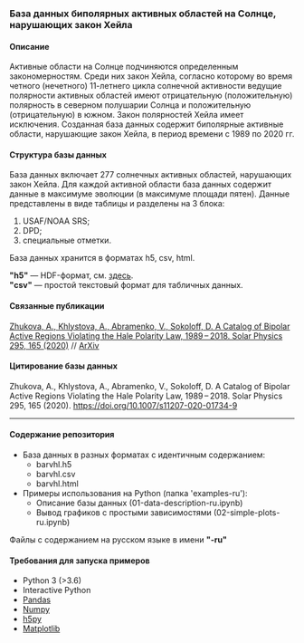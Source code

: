 ### База данных биполярных активных областей на Солнце, нарушающих закон Хейла

#### Описание

Активные области на Солнце подчиняются определенным закономерностям. Среди них закон Хейла, согласно которому во время четного (нечетного) 11-летнего цикла солнечной активности ведущие полярности активных областей имеют отрицательную (положительную) полярность в северном полушарии Солнца и положительную (отрицательную) в южном. Закон полярностей Хейла имеет исключения. Созданная база данных содержит биполярные активные области, нарушающие закон Хейла, в период времени с 1989 по 2020 гг.

#### Структура базы данных

База данных включает 277 солнечных активных областей, нарушающих закон Хейла. Для каждой активной области база данных содержит данные в максимуме эволюции (в максимуме площади пятен). Данные представлены в виде таблицы и разделены на 3 блока:
1) USAF/NOAA SRS;
2) DPD;
3) специальные отметки.

База данных хранится в форматах h5, csv, html.

**"h5"** — HDF-формат, см. [здесь](https://en.wikipedia.org/wiki/Hierarchical_Data_Format).
<br>
**"csv"** — простой текстовый формат для табличных данных.

#### Связанные публикации

[Zhukova, A., Khlystova, A., Abramenko, V., Sokoloff, D. A Catalog of Bipolar Active Regions Violating the Hale Polarity Law, 1989 – 2018. Solar Physics 295, 165 (2020)](https://doi.org/10.1007/s11207-020-01734-9)
// [ArXiv](https://arxiv.org/abs/2010.14413)

#### Цитирование базы данных

Zhukova, A., Khlystova, A., Abramenko, V., Sokoloff, D. A Catalog of Bipolar Active Regions Violating the Hale Polarity Law, 1989 – 2018. Solar Physics 295, 165 (2020). https://doi.org/10.1007/s11207-020-01734-9

-----

#### Содержание репозитория

- База данных в разных форматах с идентичным содержанием:
  - barvhl.h5
  - barvhl.csv
  - barvhl.html
- Примеры использования на Python (папка 'examples-ru'):
  - Описание базы данных (01-data-description-ru.ipynb)
  - Вывод графиков с простыми зависимостями (02-simple-plots-ru.ipynb)

Файлы с содержанием на русском языке в имени **"-ru"**
<br>
#### Требования для запуска примеров

* Python 3 (>3.6)
* Interactive Python
* [Pandas](https://pandas.pydata.org/docs/)
* [Numpy](https://github.com/numpy/numpy)
* [h5py](https://github.com/h5py/h5py)
* [Matplotlib](https://matplotlib.org/stable/users/installing.html)